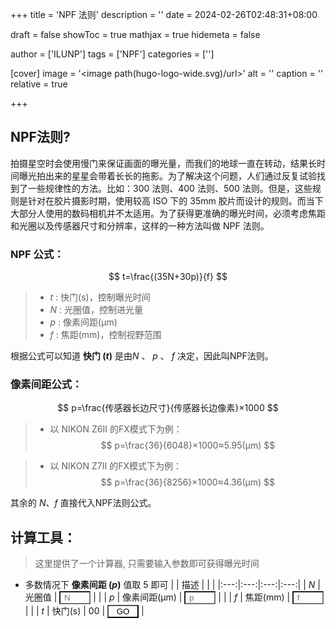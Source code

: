+++
title = 'NPF 法则'
description = ''
date = 2024-02-26T02:48:31+08:00

draft = false
showToc = true
mathjax = true
hidemeta = false

author = ['ILUNP']
tags = ['NPF']
categories = ['']

[cover]
    image = '<image path(hugo-logo-wide.svg)/url>'
    alt = '<alt text>'
    caption = '<text>'
    relative = true
    
+++

## NPF法则?

拍摄星空时会使用慢门来保证画面的曝光量，而我们的地球一直在转动，结果长时间曝光拍出来的星星会带着长长的拖影。为了解决这个问题，人们通过反复试验找到了一些规律性的方法。比如：300 法则、400 法则、500 法则。但是，这些规则是针对在胶片摄影时期，使用较高 ISO 下的 35mm 胶片而设计的规则。而当下大部分人使用的数码相机并不太适用。为了获得更准确的曝光时间，必须考虑焦距和光圈以及传感器尺寸和分辨率，这样的一种方法叫做 NPF 法则。

### NPF 公式：
$$ t=\frac{(35N+30p)}{f} $$

> - $t$ : 快门(s)，控制曝光时间
> - $N$ : 光圈值，控制进光量
> - $p$ : 像素间距(μm)
> - $f$ : 焦距(mm)，控制视野范围

根据公式可以知道 **快门 ($t$)** 是由$N$ 、 $p$ 、 $f$ 决定，因此叫NPF法则。

### 像素间距公式：

$$ p=\frac{传感器长边尺寸}{传感器长边像素}×1000 $$

> - 以 NIKON Z6Ⅱ 的FX模式下为例：
> $$ p=\frac{36}{6048}×1000≈5.95(μm) $$

> - 以 NIKON Z7Ⅱ 的FX模式下为例：
> $$ p=\frac{36}{8256}×1000≈4.36(μm) $$

其余的 $N$、$f$ 直接代入NPF法则公式。

## 计算工具：

> 这里提供了一个计算器, 只需要输入参数即可获得曝光时间

- 多数情况下 **像素间距 ($p$)** 值取 $5$ 即可
|   | 描述  |  | |
|:---:|:---:|:---:|:---:|
| $N$ | 光圈值  | <input type="number" id="aperture" style="width: 50px;background-color: #FFF2" placeholder=" N"> | |
| $p$ | 像素间距(μm) | <input type="number" id="pixelPitch" style="width: 50px;background-color: #FFF2" placeholder=" p"> | |
| $f$ | 焦距(mm) | <input type="number" id="focalLength" style="width: 50px;background-color: #FFF2" placeholder=" f"> | |
| $t$ | 快门(s)  | <span id="speed">00</span> | <button onclick="calculateNPF()" style="width: 50px;background-color: #FFF5">GO</button> |


<script>
    function calculateNPF() {
        const aperture = parseFloat(document.getElementById("aperture").value);
        const pixelPitch = parseFloat(document.getElementById("pixelPitch").value);
        const focalLength = parseFloat(document.getElementById("focalLength").value);

        const  speed= (35 * aperture + 30 * pixelPitch) / focalLength;
        document.getElementById("speed").textContent = speed.toFixed(2);
    }
</script>
